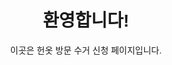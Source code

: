 <!DOCTYPE html>
<html lang="ko">
<head>
  <meta charset="UTF-8">
  <meta name="viewport" content="width=device-width, initial-scale=1.0">
  <title>나의 헌옷 방문 수거 사이트</title>
  <style>
    body { font-family: Arial, sans-serif; text-align: center; }
  </style>
</head>
<body>
  <h1>환영합니다!</h1>
  <p>이곳은 헌옷 방문 수거 신청 페이지입니다.</p>
</body>
</html>

